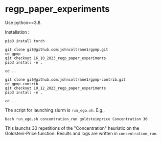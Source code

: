 # regp_paper_experiments

Use python>=3.8.

Installation :
```
pip3 install torch

git clone git@github.com:johncoltrane1/gpmp.git
cd gpmp
git checkout 16_10_2023_regp_paper_experiments
pip3 install -e .

cd ..

git clone git@github.com:johncoltrane1/gpmp-contrib.git
cd gpmp-contrib
git checkout 19_12_2023_regp_paper_experiments
pip3 install -e .

cd ..
```

The script for launching slurm is `run_ego.sh`. E.g.,
```
bash run_ego.sh concentration_run goldsteinprice Concentration 30
```
This launchs 30 repetitions of the "Concentration" heuristic on the Goldstein-Price function. Results and logs are written in `concentration_run`.
